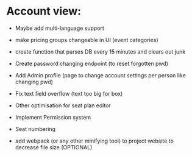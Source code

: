 # Account view:
- Maybe add multi-language support

- make pricing groups changeable in UI (event categories)

- create function that parses DB every 15 minutes and clears out junk

- Create password changing endpoint (to reset forgotten pwd)
- Add Admin profile (page to change account settings per person like changing pwd)


- Fix text field overflow (text too big for box)
- Other optimisation for seat plan editor


- Implement Permission system

- Seat numbering


- add webpack (or any other minifying tool) to project website to decrease file size (OPTIONAL)